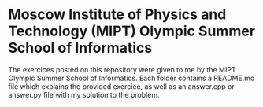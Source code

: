 # Moscow Institute of Physics and Technology (MIPT) Olympic Summer School of Informatics

The exercices posted on this repository were given to me by the MIPT Olympic Summer School of Informatics. Each folder contains a README.md file which explains the provided exercice, as well as an answer.cpp or answer.py file with my solution to the problem.
